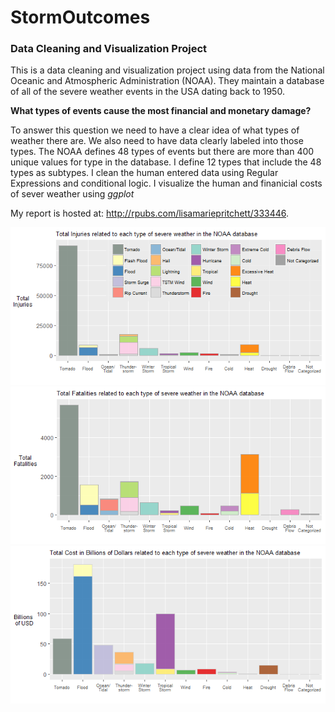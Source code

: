 # StormOutcomes

### Data Cleaning and Visualization Project

This is a data cleaning and visualization project using data from the National Oceanic and Atmospheric Administration (NOAA). They maintain a database of all of the severe weather events in the USA dating back to 1950.

__What types of events cause the most financial and monetary damage?__

To answer this question we need to have a clear idea of what types of weather there are. We also need to have data clearly labeled into those types. The NOAA defines 48 types of events but there are more than 400 unique values for type in the database. I define 12 types that include the 48 types as subtypes. I clean the human entered data using Regular Expressions and conditional logic. I visualize the human and finanicial costs of sever weather using _ggplot_

My report is hosted at: http://rpubs.com/lisamariepritchett/333446. 


![Injuries](https://github.com/lisamariepritchett/StormOutcomes/blob/master/StormOutcomes_files/figure-html/makePlots-1.png)
![Fatalities](https://github.com/lisamariepritchett/StormOutcomes/blob/master/StormOutcomes_files/figure-html/makePlots-2.png)
![Financial](https://github.com/lisamariepritchett/StormOutcomes/blob/master/StormOutcomes_files/figure-html/makePlots-3.png)
